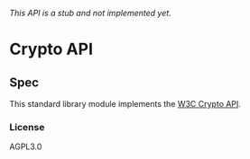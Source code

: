 *This API is a stub and not implemented yet.*

# Crypto API

## Spec

This standard library module implements the [W3C Crypto API][spec].

[spec]: https://w3c.github.io/webcrypto

### License

AGPL3.0
